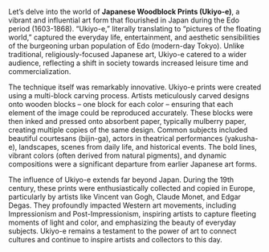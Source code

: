 Let’s delve into the world of **Japanese Woodblock Prints (Ukiyo-e)**, a vibrant and influential art form that flourished in Japan during the Edo period (1603-1868). “Ukiyo-e,” literally translating to “pictures of the floating world,” captured the everyday life, entertainment, and aesthetic sensibilities of the burgeoning urban population of Edo (modern-day Tokyo). Unlike traditional, religiously-focused Japanese art, Ukiyo-e catered to a wider audience, reflecting a shift in society towards increased leisure time and commercialization.

The technique itself was remarkably innovative. Ukiyo-e prints were created using a multi-block carving process. Artists meticulously carved designs onto wooden blocks – one block for each color – ensuring that each element of the image could be reproduced accurately. These blocks were then inked and pressed onto absorbent paper, typically mulberry paper, creating multiple copies of the same design. Common subjects included beautiful courtesans (bijin-ga), actors in theatrical performances (yakusha-e), landscapes, scenes from daily life, and historical events. The bold lines, vibrant colors (often derived from natural pigments), and dynamic compositions were a significant departure from earlier Japanese art forms.

The influence of Ukiyo-e extends far beyond Japan. During the 19th century, these prints were enthusiastically collected and copied in Europe, particularly by artists like Vincent van Gogh, Claude Monet, and Edgar Degas. They profoundly impacted Western art movements, including Impressionism and Post-Impressionism, inspiring artists to capture fleeting moments of light and color, and emphasizing the beauty of everyday subjects. Ukiyo-e remains a testament to the power of art to connect cultures and continue to inspire artists and collectors to this day.